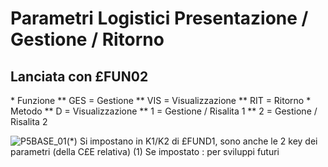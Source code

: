 # Parametri Logistici Presentazione / Gestione / Ritorno
## Lanciata con £FUN02
 \* Funzione
 \*\* GES = Gestione
 \*\* VIS = Visualizzazione
 \*\* RIT = Ritorno
 \* Metodo
 \*\* D = Visualizzazione
 \*\* 1 = Gestione / Risalita 1
 \*\* 2 = Gestione / Risalita 2

![P5BASE_01](http://doc.smeup.com/immagini/P5BASE_N1/P5BASE_01.png)(\*) Si impostano in K1/K2 di £FUND1, sono anche le 2 key dei parametri (della C£E relativa)
(1) Se impostato :  per sviluppi futuri

